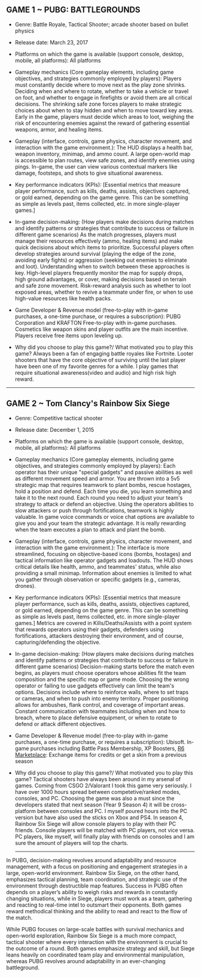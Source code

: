 ## GAME 1 ~ PUBG: BATTLEGROUNDS
- Genre: Battle Royale, Tactical Shooter; arcade shooter based on bullet physics
  
- Release date: March 23, 2017
  
- Platforms on which the game is available (support console, desktop, mobile, all platforms):
  All platforms
  
- Gameplay mechanics (Core gameplay elements, including game objectives, and strategies commonly employed by players):
  Players must constantly decide where to move next as the play zone shrinks. Deciding when and where to rotate, whether to take a vehicle or travel on foot, and whether to engage in firefights or avoid them are all critical decisions. The shrinking safe zone forces players to make strategic choices about when to stay hidden and when to move toward key areas. Early in the game, players must decide which areas to loot, weighing the risk of encountering enemies against the reward of gathering essential weapons, armor, and healing items. 
  
- Gameplay (interface, controls, game physics, character movement, and interaction with the game environment.):
  The HUD displays a health bar, weapon inventory, minimap, and ammo count. A large open-world map is accessible to plan routes, view safe zones, and identify enemies using pings. In-game, the user can view various contextual markers like damage, footsteps, and shots to give situational awareness.
  
- Key performance indicators (KPIs): [Essential metrics that measure player performance, such as kills, deaths, assists, objectives captured, or gold earned, depending on the game genre. This can be something as simple as levels past, items collected, etc. in more single-player games.]

- In-game decision-making: (How players make decisions during matches and identify patterns or strategies that contribute to success or failure in different game scenarios)
  As the match progresses, players must manage their resources effectively (ammo, healing items) and make quick decisions about which items to prioritize. Successful players often develop strategies around survival (playing the edge of the zone, avoiding early fights) or aggression (seeking out enemies to eliminate and loot). Understanding when to switch between these approaches is key. High-level players frequently monitor the map for supply drops, high ground advantages, or cover, making decisions based on terrain and safe zone movement. Risk-reward analysis such as whether to loot exposed areas, whether to revive a teammate under fire, or when to use high-value resources like health packs.

- Game Developer & Revenue model (free-to-play with in-game purchases, a one-time purchase, or requires a subscription):
  PUBG Corporation and KRAFTON
  Free-to-play with in-game purchases.
  Cosmetics like weapon skins and player outfits are the main incentive. Players receive free items upon leveling up.

- Why did you choose to play this game?/ What motivated you to play this game?
  Always been a fan of engaging battle royales like Fortnite. Looter shooters that have the core objective of surviving until the last player have been one of my favorite genres for a while. I play games that require situational awareness(video and audio) and high risk high reward.

---

## GAME 2 ~ Tom Clancy's Rainbow Six Siege
- Genre: Competitive tactical shooter

- Release date: December 1, 2015
  
- Platforms on which the game is available (support console, desktop, mobile, all platforms):
  All platforms
  
- Gameplay mechanics (Core gameplay elements, including game objectives, and strategies commonly employed by players):
  Each operator has their unique "special gadgets" and passive abilities as well as different movement speed and armor. You are thrown into a 5v5 strategic map that requires teamwork to plant bombs, rescue hostages, hold a position and defend. Each time you die, you learn something and take it to the next round. Each round you need to adjust your team's strategy to attack or defend an objective. Using the operators abilities to slow attackers or push through fortifications, teamwork is highly valuable. In game voice commands or voice chat options are available to give you and your team the strategic advantage. It is really rewarding when the team executes a plan to attack and plant the bomb.
  
- Gameplay (interface, controls, game physics, character movement, and interaction with the game environment.):
  The interface is more streamlined, focusing on objective-based icons (bombs, hostages) and tactical information like operator gadgets and loadouts. The HUD shows critical details like health, ammo, and teammates' status, while also providing a small minimap. Information about enemies is limited to what you gather through observation or specific gadgets (e.g., cameras, drones).
  
- Key performance indicators (KPIs): [Essential metrics that measure player performance, such as kills, deaths, assists, objectives captured, or gold earned, depending on the game genre. This can be something as simple as levels past, items collected, etc. in more single-player games.]
  Metrics are covered in Kills/Deaths/Assists with a point system that rewards operators using their gadgets, defenders using fortifications, attackers destroying their environment, and of course, capturing/defending the objective.
  
- In-game decision-making: (How players make decisions during matches and identify patterns or strategies that contribute to success or failure in different game scenarios)
  Decision-making starts before the match even begins, as players must choose operators whose abilities fit the team composition and the specific map or game mode. Choosing the wrong operator or failing to use gadgets effectively can limit the team's options. Decisions include where to reinforce walls, where to set traps or cameras, and when to push into enemy territory. Proper positioning allows for ambushes, flank control, and coverage of important areas. Constant communication with teammates including when and how to breach, where to place defensive equipment, or when to rotate to defend or attack different objectives.

- Game Developer & Revenue model (free-to-play with in-game purchases, a one-time purchase, or requires a subscription):
  Ubisoft. In-game purchases including Battle Pass Membership, XP Boosters, [R6 Marketplace](https://www.ubisoft.com/en-us/game/rainbow-six/siege/marketplace): Exchange items for credits or get a skin from a previous season

- Why did you choose to play this game?/ What motivated you to play this game?
  Tactical shooters have always been around in my arsenal of games. Coming from CSGO 2/Valorant I took this game very seriously. I have over 1000 hours spread between competetive/ranked modes, consoles, and PC.  Choosing the game was also a must since the developers stated that next season (Year 9 Season 4) it will be cross-platform between consoles and PC. I myself poured hours into the PC version but have also used the sticks on Xbox and PS4. In season 4, Rainbow Six Siege will allow console players to play with their PC friends. Console players will be matched with PC players, not vice versa. PC players, like myself, will finally play with friends on consoles and I am sure the amount of players will top the charts.

  ---

In PUBG, decision-making revolves around adaptability and resource management, with a focus on positioning and engagement strategies in a large, open-world environment. Rainbow Six Siege, on the other hand, emphasizes tactical planning, team coordination, and strategic use of the environment through destructible map features. Success in PUBG often depends on a player’s ability to weigh risks and rewards in constantly changing situations, while in Siege, players must work as a team, gathering and reacting to real-time intel to outsmart their opponents. Both games reward methodical thinking and the ability to read and react to the flow of the match.

While PUBG focuses on large-scale battles with survival mechanics and open-world exploration, Rainbow Six Siege is a much more compact, tactical shooter where every interaction with the environment is crucial to the outcome of a round. Both games emphasize strategy and skill, but Siege leans heavily on coordinated team play and environmental manipulation, whereas PUBG revolves around adaptability in an ever-changing battleground.
  
